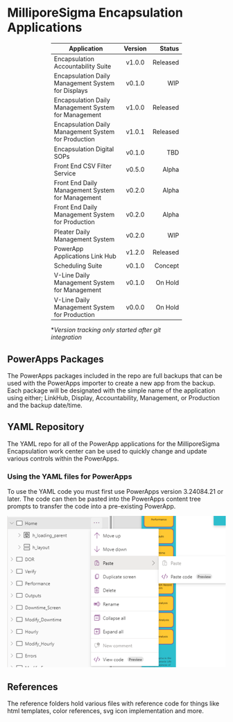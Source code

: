 # MilliporeSigma Encapsulation Applications

<div style="margin: auto; width: 60%;">

| Application        | Version           | Status          |
| ------------------ |:-----------------:| ---------------:|
| Encapsulation Accountability Suite | v1.0.0 | Released |
| Encapsulation Daily Management System for Displays | v0.1.0 | WIP |
| Encapsulation Daily Management System for Management | v1.0.0 | Released |
| Encapsulation Daily Management System for Production | v1.0.1 | Released |
| Encapsulation Digital SOPs | v0.1.0 | TBD |
| Front End CSV Filter Service | v0.5.0 | Alpha |
| Front End Daily Management System for Management | v0.2.0 | Alpha |
| Front End Daily Management System for Production | v0.2.0 | Alpha |
| Pleater Daily Management System | v0.2.0 | WIP |
| PowerApp Applications Link Hub | v1.2.0 | Released |
| Scheduling Suite | v0.1.0 | Concept |
| V-Line Daily Management System for Management | v0.1.0 | On Hold |
| V-Line Daily Management System for Production | v0.0.0 | On Hold |

**Version tracking only started after git integration*

</div>

## PowerApps Packages

The PowerApps packages included in the repo are full backups that can be used with the PowerApps importer to create a new app from the backup. Each package will be designated with the simple name of the application using either; LinkHub, Display, Accountability, Management, or Production and the backup date/time.

## YAML Repository

The YAML repo for all of the PowerApp applications for the MilliporeSigma Encapsulation work center can be used to quickly change and update various controls within the PowerApps.

### Using the YAML files for PowerApps

To use the YAML code you must first use PowerApps version 3.24084.21 or later. The code can then be pasted into the PowerApps content tree prompts to transfer the code into a pre-existing PowerApp.

![alt text](/ref-images/pasting.png "Pasting YAML code")

## References

The reference folders hold various files with reference code for things like html templates, color references, svg icon implementation and more.